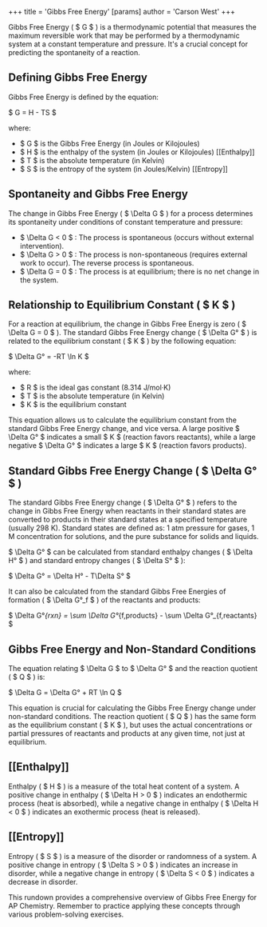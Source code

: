 +++
 title = 'Gibbs Free Energy'
[params]
	author = 'Carson West'
+++

Gibbs Free Energy ( $ G $ ) is a thermodynamic potential that measures the maximum reversible work that may be performed by a thermodynamic system at a constant temperature and pressure.  It's a crucial concept for predicting the spontaneity of a reaction.

## Defining Gibbs Free Energy

Gibbs Free Energy is defined by the equation:

 $ G = H - TS $ 

where:

*  $ G $  is the Gibbs Free Energy (in Joules or Kilojoules)
*  $ H $  is the enthalpy of the system (in Joules or Kilojoules) [[Enthalpy]]
*  $ T $  is the absolute temperature (in Kelvin)
*  $ S $  is the entropy of the system (in Joules/Kelvin) [[Entropy]]


## Spontaneity and Gibbs Free Energy

The change in Gibbs Free Energy ( $ \Delta G $ ) for a process determines its spontaneity under conditions of constant temperature and pressure:

*  $ \Delta G < 0 $ : The process is spontaneous (occurs without external intervention).
*  $ \Delta G > 0 $ : The process is non-spontaneous (requires external work to occur).  The reverse process is spontaneous.
*  $ \Delta G = 0 $ : The process is at equilibrium; there is no net change in the system.

##  Relationship to Equilibrium Constant ( $ K $ )

For a reaction at equilibrium, the change in Gibbs Free Energy is zero ( $ \Delta G = 0 $ ).  The standard Gibbs Free Energy change ( $ \Delta G° $ ) is related to the equilibrium constant ( $ K $ ) by the following equation:

 $ \Delta G° = -RT \ln K $ 

where:

*  $ R $  is the ideal gas constant (8.314 J/mol·K)
*  $ T $  is the absolute temperature (in Kelvin)
*  $ K $  is the equilibrium constant

This equation allows us to calculate the equilibrium constant from the standard Gibbs Free Energy change, and vice versa.  A large positive  $ \Delta G° $  indicates a small  $ K $  (reaction favors reactants), while a large negative  $ \Delta G° $  indicates a large  $ K $  (reaction favors products).


## Standard Gibbs Free Energy Change ( $ \Delta G° $ )

The standard Gibbs Free Energy change ( $ \Delta G° $ ) refers to the change in Gibbs Free Energy when reactants in their standard states are converted to products in their standard states at a specified temperature (usually 298 K).  Standard states are defined as: 1 atm pressure for gases, 1 M concentration for solutions, and the pure substance for solids and liquids.

 $ \Delta G° $  can be calculated from standard enthalpy changes ( $ \Delta H° $ ) and standard entropy changes ( $ \Delta S° $ ):

 $ \Delta G° = \Delta H° - T\Delta S° $ 

It can also be calculated from the standard Gibbs Free Energies of formation ( $ \Delta G°_f $ ) of the reactants and products:

 $ \Delta G°_{rxn} = \sum \Delta G°_{f,products} - \sum \Delta G°_{f,reactants} $ 


##  Gibbs Free Energy and Non-Standard Conditions

The equation relating  $ \Delta G $  to  $ \Delta G° $  and the reaction quotient ( $ Q $ ) is:

 $ \Delta G = \Delta G° + RT \ln Q $ 

This equation is crucial for calculating the Gibbs Free Energy change under non-standard conditions.  The reaction quotient ( $ Q $ ) has the same form as the equilibrium constant ( $ K $ ), but uses the actual concentrations or partial pressures of reactants and products at any given time, not just at equilibrium.


## [[Enthalpy]]

Enthalpy ( $ H $ ) is a measure of the total heat content of a system.  A positive change in enthalpy ( $ \Delta H > 0 $ ) indicates an endothermic process (heat is absorbed), while a negative change in enthalpy ( $ \Delta H < 0 $ ) indicates an exothermic process (heat is released).


## [[Entropy]]

Entropy ( $ S $ ) is a measure of the disorder or randomness of a system.  A positive change in entropy ( $ \Delta S > 0 $ ) indicates an increase in disorder, while a negative change in entropy ( $ \Delta S < 0 $ ) indicates a decrease in disorder.


This rundown provides a comprehensive overview of Gibbs Free Energy for AP Chemistry. Remember to practice applying these concepts through various problem-solving exercises.
